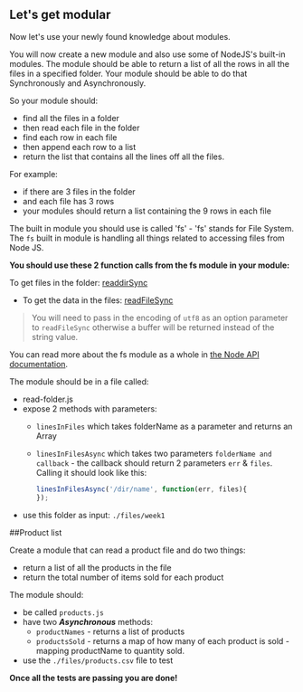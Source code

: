 ## Let's get modular

Now let's use your newly found knowledge about modules.

You will now create a new module and also use some of NodeJS's built-in modules. The module should be able to return a list of all the rows in all the files in a specified folder. Your module should be able to do that Synchronously and Asynchronously.

So your module should:

* find all the files in a folder
* then read each file in the folder
* find each row in each file
* then append each row to a list
* return the list that contains all the lines off all the files.

For example:

* if there are 3 files in the folder
* and each file has 3 rows
* your modules should return a list containing the 9 rows in each file

The built in module you should use is called 'fs' - 'fs' stands for File System. The `fs` built in module is handling all things related to accessing files from Node JS.

**You should use these 2 function calls from the fs module in your module:**

To get files in the folder: [readdirSync](http://nodejs.org/api/fs.html#fs_fs_readdirsync_path)
* To get the data in the files: [readFileSync](http://nodejs.org/api/fs.html#fs_fs_readfilesync_filename_options)

> You will need to pass in the encoding of `utf8` as an option parameter to `readFileSync` otherwise a buffer will be returned instead of the string value.

You can read more about the fs module as a whole in [the Node API documentation]( http://nodejs.org/api/fs.html).

The module should be in a file called:

* read-folder.js
* expose 2 methods with parameters:
    * ```linesInFiles``` which takes folderName as a parameter and returns an Array
    * ```linesInFilesAsync``` which takes two parameters ```folderName and callback``` - the callback should return 2 parameters ```err``` & ```files```. Calling it should look like this:

        ```javascript
        linesInFilesAsync('/dir/name', function(err, files){
        });
        ```
* use this folder as input: `./files/week1`

##Product list

Create a module that can read a product file and do two things:

* return a list of all the products in the file
* return the total number of items sold for each product

The module should:

* be called `products.js`
* have two ***Asynchronous*** methods:
  * `productNames` - returns a list of products
  * `productsSold` - returns a map of how many of each product is sold - mapping productName to quantity sold.
* use the `./files/products.csv` file to test

**Once all the tests are passing you are done!**
